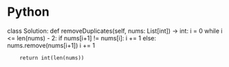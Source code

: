 # Python
class Solution:
    def removeDuplicates(self, nums: List[int]) -> int:
        i = 0
        while i <= len(nums) - 2:
            if nums[i+1] != nums[i]:
                i += 1
            else:
                nums.remove(nums[i+1])
                i += 1

        return int(len(nums))
